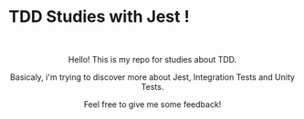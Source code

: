 <p align="center">
<h1>TDD Studies with Jest !</h1></p>
<br/>
<p align="center">Hello! This is my repo for studies about TDD.</p>
<p align="center">Basicaly, i'm trying to discover more about Jest, Integration Tests and Unity Tests.</p>
<p align="center">Feel free to give me some feedback!</p>
